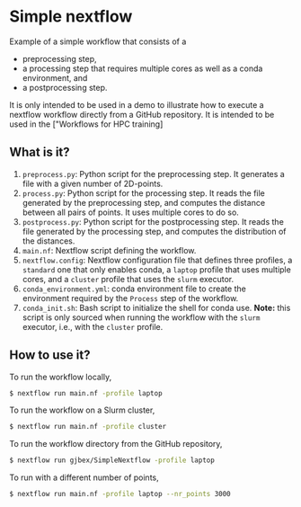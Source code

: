 # Simple nextflow

Example of a simple workflow that consists of a

* preprocessing step,
* a processing step that requires multiple cores as well as a conda
  environment, and
* a postprocessing step.

It is only intended to be used in a demo to illustrate how to execute a
nextflow workflow directly from a GitHub repository.  It is intended to be
used in the ["Workflows for HPC training]


## What is it?

1. `preprocess.py`: Python script for the preprocessing step.  It generates a
   file with a given number of 2D-points.
1. `process.py`: Python script for the processing step.  It reads the file
   generated by the preprocessing step, and computes the distance between all
   pairs of points.  It uses multiple cores to do so.
1. `postprocess.py`: Python script for the postprocessing step.  It reads the
   file generated by the processing step, and computes the distribution of the
   distances.
1. `main.nf`: Nextflow script defining the workflow.
1. `nextflow.config`: Nextflow configuration file that defines three profiles,
   a `standard` one that only enables conda, a `laptop` profile that uses
   multiple cores, and a `cluster` profile that uses the `slurm` executor.
1. `conda_environment.yml`: conda environment file to create the environment
   required by the `Process` step of the workflow.
1. `conda_init.sh`: Bash script to initialize the shell for conda use.
   **Note:** this script is only sourced when running the workflow with the
   `slurm` executor, i.e., with the `cluster` profile.


## How to use it?

To run the workflow locally,
```bash
$ nextflow run main.nf -profile laptop
```

To run the workflow on a Slurm cluster,
```bash
$ nextflow run main.nf -profile cluster
```

To run the workflow directory from the GitHub repository,
```bash
$ nextflow run gjbex/SimpleNextflow -profile laptop
```

To run with a different number of points,
```bash
$ nextflow run main.nf -profile laptop --nr_points 3000
```
